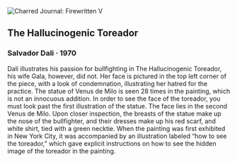 <div class="artwork-of-the-day">
  <div class="container">
    <div class="img-wrapper">
      <img
        src="https://uploads4.wikiart.org/images/salvador-dali/hallucinogenic-toreador-1970.jpg!Large.jpg"
        alt="Charred Journal: Firewritten V" />
    </div>
    <div class="artwork-detail">
      <div class="artwork-origin"> 
        <h2 class="artwork-name">The Hallucinogenic Toreador</h2>
        <h3 class="artist">
          Salvador Dali
                    ·  1970
        </h3>
      </div>
      <p class="description">
        <span class="artwork-description-text ng-binding" ng-bind-html="viewModel.ArtworkOfTheDay.Description | unsafe">Dali illustrates his passion for bullfighting in The Hallucinogenic Toreador, his wife Gala, however, did not. Her face is pictured in the top left corner of the piece, with a look of condemnation, illustrating her hatred for the practice. The statue of Venus de Milo is seen 28 times in the painting, which is not an innocuous addition. In order to see the face of the toreador, you must look past the first illustration of the statue. The face lies in the second Venus de Milo. Upon closer inspection, the breasts of the statue make up the nose of the bullfighter, and their dresses make up his red scarf, and white shirt, tied with a green necktie. When the painting was first exhibited in New York City, it was accompanied by an illustration labeled “how to see the toreador,” which gave explicit instructions on how to see the hidden image of the toreador in the painting. </span>
                        <div class="text-shadow-container" ng-show="showShadow" style=""></div>
      </p>
    </div>
  </div>

</div>
